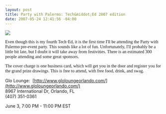 ```yaml
---
layout: post
title: Party with Palermo: Tech&middot;Ed 2007 edition
date: 2007-05-24 12:41:56 -04:00
---
```


<span style="font-family: tahoma">[![](http://farm1.static.flickr.com/206/498762885_26806c75c9_m.jpg)](http://partywith.palermo.cc/)</span>

<span style="font-family: tahoma">Even though this is my fourth Tech·Ed, it is the first time I'll be attending the Party with Palermo pre-event party. This sounds like a lot of fun. Unfortunately, I'll probably be a little bit late, but I doubt it will take away from festivities. <span style="font-family: tahoma">There is an estimated 300 people attending and some great sponsors.</span></span>

<span style="font-family: tahoma">The cover charge is one business card, which will get you in the door and register you for the grand prize drawings. This is free to attend, with free food, drink, and swag.</span>

Glo Lounge:  [http://www.gloloungeorlando.com/](http://www.gloloungeorlando.com/)  
8967 International Dr, Orlando, FL  
(407) 351-0361

June 3, 7:00 PM - 11:00 PM EST
